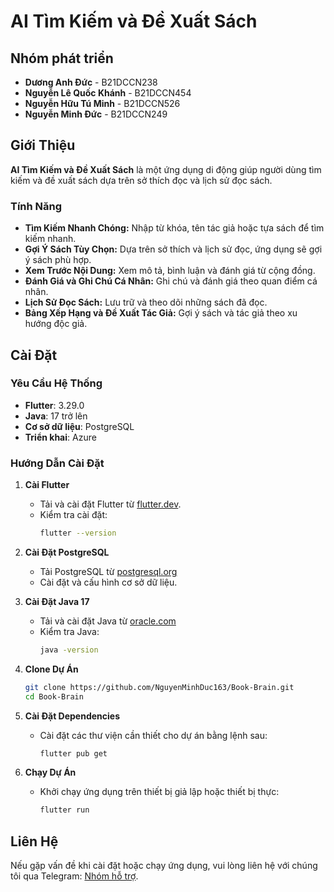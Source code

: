 # AI Tìm Kiếm và Đề Xuất Sách

## Nhóm phát triển
- **Dương Anh Đức** - B21DCCN238  
- **Nguyễn Lê Quốc Khánh** - B21DCCN454  
- **Nguyễn Hữu Tú Minh** - B21DCCN526  
- **Nguyễn Minh Đức** - B21DCCN249  

## Giới Thiệu
**AI Tìm Kiếm và Đề Xuất Sách** là một ứng dụng di động giúp người dùng tìm kiếm và đề xuất sách dựa trên sở thích đọc và lịch sử đọc sách.

### Tính Năng
- **Tìm Kiếm Nhanh Chóng:** Nhập từ khóa, tên tác giả hoặc tựa sách để tìm kiếm nhanh.
- **Gợi Ý Sách Tùy Chọn:** Dựa trên sở thích và lịch sử đọc, ứng dụng sẽ gợi ý sách phù hợp.
- **Xem Trước Nội Dung:** Xem mô tả, bình luận và đánh giá từ cộng đồng.
- **Đánh Giá và Ghi Chú Cá Nhân:** Ghi chú và đánh giá theo quan điểm cá nhân.
- **Lịch Sử Đọc Sách:** Lưu trữ và theo dõi những sách đã đọc.
- **Bảng Xếp Hạng và Đề Xuất Tác Giả:** Gợi ý sách và tác giả theo xu hướng độc giả.
## Cài Đặt

### Yêu Cầu Hệ Thống
- **Flutter**: 3.29.0
- **Java**: 17 trở lên
- **Cơ sở dữ liệu**: PostgreSQL
- **Triển khai**: Azure

### Hướng Dẫn Cài Đặt

1. **Cài Flutter**  
   - Tải và cài đặt Flutter từ [flutter.dev](https://flutter.dev/docs/get-started/install).
   - Kiểm tra cài đặt:
     ```sh
     flutter --version
     ```

2. **Cài Đặt PostgreSQL**  
   - Tải PostgreSQL từ [postgresql.org](https://www.postgresql.org/download/)
   - Cài đặt và cấu hình cơ sở dữ liệu.

3. **Cài Đặt Java 17**  
   - Tải và cài đặt Java từ [oracle.com](https://www.oracle.com/java/technologies/javase-jdk17-downloads.html)
   - Kiểm tra Java:
     ```sh
     java -version
     ```

4. **Clone Dự Án**  
   ```sh
   git clone https://github.com/NguyenMinhDuc163/Book-Brain.git
   cd Book-Brain

   
5. **Cài Đặt Dependencies**  
   - Cài đặt các thư viện cần thiết cho dự án bằng lệnh sau:  
     ```sh
     flutter pub get
     ```

     
6. **Chạy Dự Án**  
   - Khởi chạy ứng dụng trên thiết bị giả lập hoặc thiết bị thực:  
     ```sh
     flutter run
     ```

## Liên Hệ  
Nếu gặp vấn đề khi cài đặt hoặc chạy ứng dụng, vui lòng liên hệ với chúng tôi qua Telegram: [Nhóm hỗ trợ](https://t.me/+6fX3YBx3flk2ZTI1).

